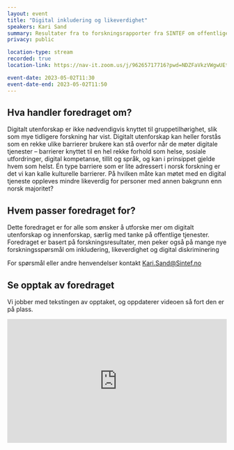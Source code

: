 ```yaml
---
layout: event
title: "Digital inkludering og likeverdighet"
speakers: Kari Sand
summary: Resultater fra to forskningsrapporter fra SINTEF om offentlige digitale tjenester
privacy: public

location-type: stream
recorded: true
location-link: https://nav-it.zoom.us/j/96265717716?pwd=NDZFaVkzVWgwUEtDNGR0djNJMXB6UT09

event-date: 2023-05-02T11:30
event-date-end: 2023-05-02T11:50
---
```

## Hva handler foredraget om?
Digitalt utenforskap er ikke nødvendigvis knyttet til gruppetilhørighet, slik som mye tidligere forskning har vist. Digitalt utenforskap kan heller forstås som en rekke ulike barrierer brukere kan stå overfor når de møter digitale tjenester – barrierer knyttet til en hel rekke forhold som helse, sosiale utfordringer, digital kompetanse, tillit og språk, og kan i prinsippet gjelde hvem som helst. Én type barriere som er lite adressert i norsk forskning er det vi kan kalle kulturelle barrierer. På hvilken måte kan møtet med en digital tjeneste oppleves mindre likeverdig for personer med annen bakgrunn enn norsk majoritet?

## Hvem passer foredraget for?
Dette foredraget er for alle som ønsker å utforske mer om digitalt utenforskap og innenforskap, særlig med tanke på offentlige tjenester. Foredraget er basert på forskningsresultater, men peker også på mange nye forskningsspørsmål om inkludering, likeverdighet og digital diskriminering

For spørsmål eller andre henvendelser kontakt Kari.Sand@Sintef.no

## Se opptak av foredraget

Vi jobber med tekstingen av opptaket, og oppdaterer videoen så fort den er på plass.

<div style="padding:56.25% 0 0 0;position:relative;"><iframe src="https://player.vimeo.com/video/831473173?h=35cb2eeb13&amp;badge=0&amp;autopause=0&amp;player_id=0&amp;app_id=58479" frameborder="0" allow="autoplay; fullscreen; picture-in-picture" allowfullscreen style="position:absolute;top:0;left:0;width:100%;height:100%;" title="Digital inkludering og likeverdighet med Kari Sand"></iframe></div><script src="https://player.vimeo.com/api/player.js"></script>